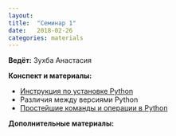 ```yaml
---
layout: 
title:  "Семинар 1"
date:   2018-02-26
categories: materials 
---
```


**Ведёт:** Зухба Анастасия

**Конспект и материалы:**
- [Инструкция по установке Python](../../assets/notebooks/Untitled.ipynb)
- Различия между версиями Python
- [Простейшие команды и операции в Python](https://github.com/appdatascience/appdatascience.github.io/blob/master/assets/notebooks/First_steps_in_Python.ipynb)

**Дополнительные материалы:**
